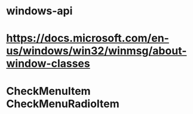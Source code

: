 # windows-api

# https://docs.microsoft.com/en-us/windows/win32/winmsg/about-window-classes

# CheckMenuItem CheckMenuRadioItem
